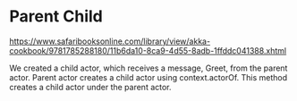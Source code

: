 # Parent Child

https://www.safaribooksonline.com/library/view/akka-cookbook/9781785288180/11b6da10-8ca9-4d55-8adb-1ffddc041388.xhtml

We created a child actor, which receives a message, Greet, from the parent actor.
Parent actor creates a child actor using context.actorOf.
This method creates a child actor under the parent actor.